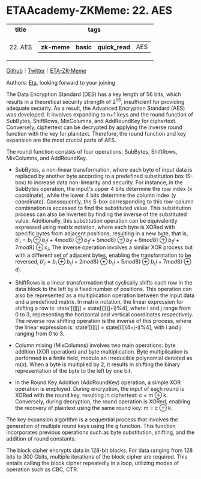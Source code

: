 # ETAAcademy-ZKMeme: 22. AES

<table>
  <tr>
    <th>title</th>
    <th>tags</th>
  </tr>
  <tr>
    <td>22. AES</td>
    <td>
      <table>
        <tr>
          <th>zk-meme</th>
          <th>basic</th>
          <th>quick_read</th>
          <td>AES</td>
        </tr>
      </table>
    </td>
  </tr>
</table>

[Github](https://github.com/ETAAcademy)｜[Twitter](https://twitter.com/ETAAcademy)｜[ETA-ZK-Meme](https://github.com/ETAAcademy/ETAAcademy-ZK-Meme)

Authors: [Eta](https://twitter.com/pwhattie), looking forward to your joining

The Data Encryption Standard (DES) has a key length of 56 bits, which results in a theoretical security strength of $2^{56}$, insufficient for providing adequate security. As a result, the Advanced Encryption Standard (AES) was developed. It involves expanding to n+1 keys and the round function of SubBytes, ShiftRows, MixColumns, and AddRoundKey for ciphertext. Conversely, ciphertext can be decrypted by applying the inverse round function with the key for plaintext. Therefore, the round function and key expansion are the most crucial parts of AES.

The round function consists of four operations: SubBytes, ShiftRows, MixColumns, and AddRoundKey.

- SubBytes, a non-linear transformation, where each byte of input data is replaced by another byte according to a predefined substitution box (S-box) to increase data non-linearity and security. For instance, in the SubBytes operation, the input's upper 4 bits determine the row index (x coordinate), while the lower 4 bits determine the column index (y coordinate). Consequently, the S-box corresponding to this row-column combination is accessed to find the substituted value. This substitution process can also be inverted by finding the inverse of the substituted value. Additionally, this substitution operation can be equivalently expressed using matrix notation, where each byte is XORed with specific bytes from adjacent positions, resulting in a new byte, that is, $b'_i = b_i⊕ b_\{i + 4 mod8\}⊕ b_\{i + 5 mod8\}⊕ b_\{i + 6 mod8\}⊕ b_\{i + 7 mod8\} ⊕ c_i$, The inverse operation involves a similar XOR process but with a different set of adjacent bytes, enabling the transformation to be reversed, $b'_i = b_i⊕ b_\{i + 2 mod8\}⊕ b_\{i + 5 mod8\}⊕ b_\{i + 7 mod8\} ⊕ d_i$.

- ShiftRows is a linear transformation that cyclically shifts each row in the data block to the left by a fixed number of positions. This operation can also be represented as a multiplication operation between the input data and a predefined matrix. In matrix notation, the linear expression for shifting a row is: state'[i][j] = state[i][(j+i)%4], where i and j range from 0 to 3, representing the horizontal and vertical coordinates respectively. The reverse row shifting operation is the inverse of this process, where the linear expression is: state'[i][j] = state[i][(4+j-i)%4], with i and j ranging from 0 to 3.

- Column mixing (MixColumns) involves two main operations: byte addition (XOR operation) and byte multiplication. Byte multiplication is performed in a finite field, modulo an irreducible polynomial denoted as m(x). When a byte is multiplied by 2, it results in shifting the binary representation of the byte to the left by one bit.

- In the Round Key Addition (AddRoundKey) operation, a simple XOR operation is employed. During encryption, the input of each round is XORed with the round key, resulting in ciphertext: c = m ⊕ k. Conversely, during decryption, the round operation is XORed, enabling the recovery of plaintext using the same round key: m = c ⊕ k.

The key expansion algorithm is a sequential process that involves the generation of multiple round keys using the g function. This function incorporates previous operations such as byte substitution, shifting, and the addition of round constants.

The block cipher encrypts data in 128-bit blocks. For data ranging from 128 bits to 300 Gbits, multiple iterations of the block cipher are required. This entails calling the block cipher repeatedly in a loop, utilizing modes of operation such as CBC, CTR.
